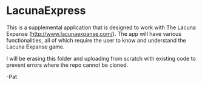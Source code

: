 # LacunaExpress

This is a supplemental application that is designed to work with The Lacuna Expanse (http://www.lacunaexpanse.com/). The app will have various functionalities, all of which require the user to know and understand the Lacuna Expanse game. 

I will be erasing this folder and uploading from scratch with existing code to prevent errors where the repo cannot be cloned.

-Pat

